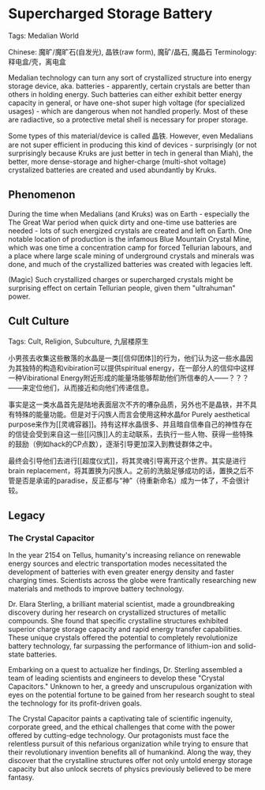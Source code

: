 # Supercharged Storage Battery

Tags: Medalian World

Chinese: 魔旷/魔旷石(自发光), 晶铁(raw form), 魔矿/晶石, 魔晶石
Terminology: 释电盒/壳，离电盒

Medalian technology can turn any sort of crystallized structure into energy storage device, aka. batteries - apparently, certain crystals are better than others in holding energy. Such batteries can either exhibit better energy capacity in general, or have one-shot super high voltage (for specialized usages) - which are dangerous when not handled properly. Most of these are radiactive, so a protective metal shell is necessary for proper storage.

Some types of this material/device is called 晶铁. However, even Medalians are not super efficient in producing this kind of devices - surprisingly (or not surprisingly because Kruks are just better in tech in general than Miah), the better, more dense-storage and higher-charge (multi-shot voltage) crystalized batteries are created and used abundantly by Kruks.

## Phenomenon

During the time when Medalians (and Kruks) was on Earth - especially the The Great War period when quick dirty and one-time use batteries are needed - lots of such energized crystals are created and left on Earth. One notable location of production is the infamous Blue Mountain Crystal Mine, which was one time a concentration camp for forced Tellurian labours, and a place where large scale mining of underground crystals and minerals was done, and much of the crystallized batteries was created with legacies left.

(Magic) Such crystallized charges or supercharged crystals might be surprising effect on certain Tellurian people, given them "ultrahuman" power. <!--See whether we can correlate this with that "口吐小剑" (at train station in a western desert-side town) and secretive crystal retailer (likely in D19) dream.-->

## Cult Culture

Tags: Cult, Religion, Subculture, 九层楼原生

<!--参见：Tiddly Wiki - 原九层楼记梦 - Remarks (Migrated), [[晶铁]]，[[邪教]]-->

小男孩去收集这些散落的水晶是一类[[信仰团体]]的行为，他们认为这一些水晶因为其独特的构造和vibiration可以提供spiritual energy，在一部分人的信仰中这样一种Vibirational Energy附近形成的能量场能够帮助他们所信奉的人——？？？——来定位他们，从而接近和向他们传递信息。

事实是这一类水晶首先是陆地表面层次不齐的嘈杂品质，另外也不是晶铁，并不具有特殊的能量功能。但是对于闪族人而言会使用这种水晶for Purely aesthetical purpose来作为[[灵魂容器]]。持有这样水晶很多、并且暗自信奉自己的神性存在的信徒会受到来自这一些[[闪族]]人的主动联系，去执行一些人物、获得一些特殊的鼓励（例如hack的CP点数），逐渐引导更加深入到教徒群体之中。

最终会引导他们去进行[[超度仪式]]，将其灵魂引导离开这个世界。其实是进行brain replacement，将其置换为闪族人。之前的洗脑足够成功的话，置换之后不管是否是承诺的paradise，反正都与“神”（待重新命名）成为一体了，不会很计较。

## Legacy

### The Crystal Capacitor

In the year 2154 on Tellus, humanity's increasing reliance on renewable energy sources and electric transportation modes necessitated the development of batteries with even greater energy density and faster charging times. Scientists across the globe were frantically researching new materials and methods to improve battery technology.

Dr. Elara Sterling, a brilliant material scientist, made a groundbreaking discovery during her research on crystallized structures of metallic compounds. She found that specific crystalline structures exhibited superior charge storage capacity and rapid energy transfer capabilities. These unique crystals offered the potential to completely revolutionize battery technology, far surpassing the performance of lithium-ion and solid-state batteries.

Embarking on a quest to actualize her findings, Dr. Sterling assembled a team of leading scientists and engineers to develop these "Crystal Capacitors." Unknown to her, a greedy and unscrupulous organization with eyes on the potential fortune to be gained from her research sought to steal the technology for its profit-driven goals.

The Crystal Capacitor paints a captivating tale of scientific ingenuity, corporate greed, and the ethical challenges that come with the power offered by cutting-edge technology. Our protagonists must face the relentless pursuit of this nefarious organization while trying to ensure that their revolutionary invention benefits all of humankind. Along the way, they discover that the crystalline structures offer not only untold energy storage capacity but also unlock secrets of physics previously believed to be mere fantasy.